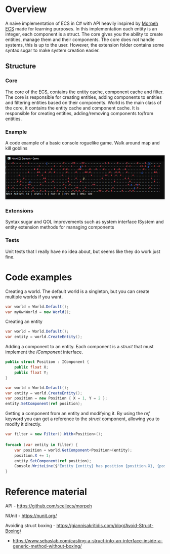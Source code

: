 ﻿# Overview
A naive implementation of ECS in C# with API heavily inspired by [Morpeh ECS](https://github.com/scellecs/morpeh) made for learning purposes.
In this implementation each entity is an integer, each component is a struct. The core gives you the ability to create entities, manage them and their components. The core does not handle systems, this is up to the user. However, the extension folder contains some syntax sugar to make system creation easier.

## Structure
### Core
The core of the ECS, contains the entity cache, component cache and filter. The core is responsible for creating entities, adding components to entities and filtering entities based on their components.
World is the main class of the core, it contains the entity cache and component cache. It is responsible for creating entities, adding/removing components to/from entities.

### Example
A code example of a basic console roguelike game. Walk around map and kill goblins

![game screenshot](Example/example.png)

### Extensions
Syntax sugar and QOL improvements such as system interface ISystem and entity extension methods for managing components

### Tests
Unit tests that I really have no idea about, but seems like they do work just fine.

# Code examples

Creating a world. The default world is a singleton, but you can create multiple worlds if you want.

```csharp
var world = World.Default();
var myOwnWorld = new World();
```

Creating an entity

```csharp
var world = World.Default();
var entity = world.CreateEntity();
```

Adding a component to an entity. Each component is a *struct* that must implement the *IComponent* interface. 

```csharp
public struct Position : IComponent {
    public float X;
    public float Y;
}
```

```csharp
var world = World.Default();
var entity = world.CreateEntity();
var position = new Position { X = 1, Y = 2 };
entity.SetComponent(ref position);
```

Getting a component from an entity and modifying it. By using the *ref* keyword you can get a reference to the *struct* component, allowing you to modify it directly.
```csharp
var filter = new Filter().With<Position>();

foreach (var entity in filter) {
    var position = world.GetComponent<Position>(entity);
    position.X += 1;
    entity.SetComponent(ref position);
    Console.WriteLine($"Entity {entity} has position {position.X}, {position.Y}");
}
```


# Reference material

API - https://github.com/scellecs/morpeh

NUnit - https://nunit.org/

Avoiding struct boxing - https://giannisakritidis.com/blog/Avoid-Struct-Boxing/

 - https://www.sebaslab.com/casting-a-struct-into-an-interface-inside-a-generic-method-without-boxing/